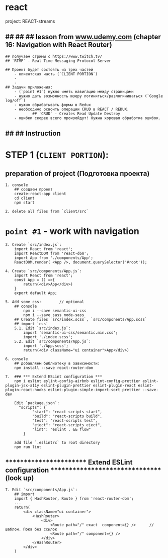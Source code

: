 # react
project: REACT-streams 

## ## ## ## lesson from www.udemy.com (chapter 16: Navigation with React Router)
	## получаем стримы с https://www.twitch.tv/ 
	## `RTMP` - Real Time Messaging Protocol Server 
	
	## Проект будет состоять из трех частей
		- клиентская часть (`CLIENT PORTION`)
		- 
		-
	## Задачи приложения:
		- (`point #1`) нужно иметь навигацию между страницами
		- нужно дать возможность юзеру логиниться/разлогиниваться (`Google log/off`)
		- нужно обрабатывать формы в Redux
		- необходимо освоить операции CRUD в REACT / REDUX.
				## `CRUD` - Creates Read Update Destroy
		- ошибки скорее всего произойдут! Нужна хорошая обработка ошибок.



## ## ## Instruction

# STEP 1 (`CLIENT PORTION`):
## preparation of project (Подготовка проекта)  
	1. console
		## создаем проект
		create-react-app client
		cd client
		npm start

	2. delete all files from `client/src`

# `point #1` - work with navigation
	3. Create `src/index.js`:
		import React from 'react';
		import ReactDOM from 'react-dom';
		import App from './components/App';
		ReactDOM.render( <App />, document.querySelector('#root'));

	4. Create `src/components/App.js`:
		import React from 'react';
		const App = () =>{
			return(<div>App</div>)
		}
		export default App;

	5. Add some css: 		// optional
		## console
			npm i --save semantic-ui-css
			npm i --save sass node-sass
		## Create files `src/index.scss`, `src/components/App.scss`
		## import `css`  
		5.1. Edit `src/index.js`:
			import 'semantic-ui-css/semantic.min.css';
			import './index.scss'; 
		5.2. Edit `src/components/App.js`:
			import './App.scss'; 
			return(<div className="ui container">App</div>)

	6. console
		## добавляем библиотеку в зависимости:
		npm install --save react-router-dom

	7. 	### *** Extend ESLint configuration ***
		npm i eslint eslint-config-airbnb eslint-config-prettier eslint-plugin-jsx-a11y eslint-plugin-prettier eslint-plugin-react eslint-plugin-react-hooks eslint-plugin-simple-import-sort prettier --save-dev

		Edit `package.json`:
    	  "scripts": {
				"start": "react-scripts start",
				"build": "react-scripts build",
				"test": "react-scripts test",
				"eject": "react-scripts eject",
				"lint": "eslint . && flow"
			}

		add file `.eslintrc` to root directory
		npm run lint

## ********************** Extend ESLint configuration ****************************** (look up) ##










	7. Edit `src/components/App.js`:
		## import
		import { HashRouter, Route } from 'react-router-dom';
		...
		return(
			<div className="ui container">
				<HashRouter>
					<div>
						<Route path="/" exact  component={} /> 		// шаблон. Пока без ссылок
						<Route path="/" component={} />
					</div>
				</HashRouter>
			</div>
		)


